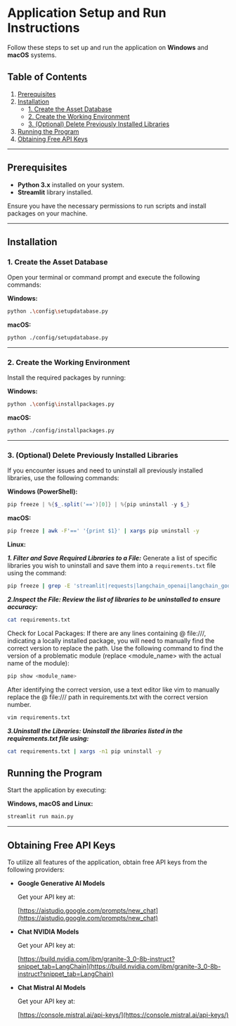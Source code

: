 # Application Setup and Run Instructions

Follow these steps to set up and run the application on **Windows** and **macOS** systems.

## Table of Contents

1. [Prerequisites](#prerequisites)
2. [Installation](#installation)
   - [1. Create the Asset Database](#1-create-the-asset-database)
   - [2. Create the Working Environment](#2-create-the-working-environment)
   - [3. (Optional) Delete Previously Installed Libraries](#3-optional-delete-previously-installed-libraries)
3. [Running the Program](#running-the-program)
4. [Obtaining Free API Keys](#obtaining-free-api-keys)

---

## Prerequisites

- **Python 3.x** installed on your system.
- **Streamlit** library installed.
  
Ensure you have the necessary permissions to run scripts and install packages on your machine.

---

## Installation

### 1. Create the Asset Database

Open your terminal or command prompt and execute the following commands:

**Windows:**

```bash
python .\config\setupdatabase.py
```

**macOS:**

```bash
python ./config/setupdatabase.py
```

---

### 2. Create the Working Environment

Install the required packages by running:

**Windows:**

```bash
python .\config\installpackages.py
```

**macOS:**

```bash
python ./config/installpackages.py
```

---

### 3. (Optional) Delete Previously Installed Libraries

If you encounter issues and need to uninstall all previously installed libraries, use the following commands:

**Windows (PowerShell):**

```powershell
pip freeze | %{$_.split('==')[0]} | %{pip uninstall -y $_}
```

**macOS:**

```bash
pip freeze | awk -F'==' '{print $1}' | xargs pip uninstall -y
```

**Linux:**


***1. Filter and Save Required Libraries to a File:***
   Generate a list of specific libraries you wish to uninstall and save them into a `requirements.txt` file using the command:

   ```bash
   pip freeze | grep -E 'streamlit|requests|langchain_openai|langchain_google_genai|langchain_anthropic|langchain_nvidia_ai_endpoints|langchain|scikit-learn|langchain_mistralai|openpyxl|matplotlib' > requirements.txt
   ```

***2.Inspect the File: Review the list of libraries to be uninstalled to ensure accuracy:***
   ```bash
   cat requirements.txt
   ```
   Check for Local Packages: If there are any lines containing @ file:///, indicating a locally installed package, you will need to manually find the correct version to replace the path. Use the following command to find the version of a problematic module (replace <module_name> with the actual name of the module):
   ```bash
   pip show <module_name>
   ```
   After identifying the correct version, use a text editor like vim to manually replace the @ file:/// path in requirements.txt with the correct version number.
   ```bash
   vim requirements.txt
   ```

***3.Uninstall the Libraries: Uninstall the libraries listed in the requirements.txt file using:***
   ```bash
   cat requirements.txt | xargs -n1 pip uninstall -y
   ```


## Running the Program

Start the application by executing:

**Windows, macOS and Linux:**

```bash
streamlit run main.py
```

---

## Obtaining Free API Keys

To utilize all features of the application, obtain free API keys from the following providers:

- **Google Generative AI Models**

  Get your API key at:
  
  [https://aistudio.google.com/prompts/new_chat](https://aistudio.google.com/prompts/new_chat)

- **Chat NVIDIA Models**

  Get your API key at:
  
  [https://build.nvidia.com/ibm/granite-3_0-8b-instruct?snippet_tab=LangChain](https://build.nvidia.com/ibm/granite-3_0-8b-instruct?snippet_tab=LangChain)

- **Chat Mistral AI Models**

  Get your API key at:
  
  [https://console.mistral.ai/api-keys/](https://console.mistral.ai/api-keys/)
  
